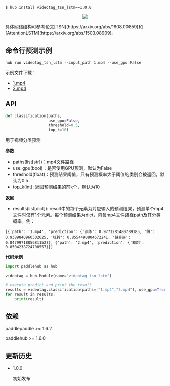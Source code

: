 ```shell
$ hub install videotag_tsn_lstm==1.0.0
```
<p align="center">
<img src="https://paddlehub.bj.bcebos.com/model/video/video_classifcation/VideoTag_TSN_AttentionLSTM.png" hspace='10'/> <br />
</p>
具体网络结构可参考论文[TSN](https://arxiv.org/abs/1608.00859)和[AttentionLSTM](https://arxiv.org/abs/1503.08909)。

## 命令行预测示例
```shell
hub run videotag_tsn_lstm --input_path 1.mp4 --use_gpu False
```
示例文件下载：
* [1.mp4](https://paddlehub.bj.bcebos.com/model/video/video_classifcation/1.mp4)
* [2.mp4](https://paddlehub.bj.bcebos.com/model/video/video_classifcation/2.mp4)

## API
```python
def classification(paths,
                   use_gpu=False,
                   threshold=0.5,
                   top_k=10)
```

用于视频分类预测

**参数**

* paths(list\[str\])：mp4文件路径
* use_gpu(bool)：是否使用GPU预测，默认为False
* threshold(float)：预测结果阈值，只有预测概率大于阈值的类别会被返回，默认为0.5
* top_k(int): 返回预测结果的前k个，默认为10

**返回**

* results(list\[dict\]): result中的每个元素为对应输入的预测结果，预测单个mp4文件时仅有1个元素。每个预测结果为dict，包含mp4文件路径path及其分类概率。例：
```shell
[{'path': '1.mp4', 'prediction': {'训练': 0.9771281480789185, '蹲': 0.9389840960502625, '杠铃': 0.8554490804672241, '健身房': 0.8479971885681152}}, {'path': '2.mp4', 'prediction': {'舞蹈': 0.8504238724708557}}]
```

**代码示例**

```python
import paddlehub as hub

videotag = hub.Module(name="videotag_tsn_lstm")

# execute predict and print the result
results = videotag.classification(paths=["1.mp4","2.mp4"], use_gpu=True)
for result in results:
    print(result)
```

## 依赖

paddlepaddle >= 1.6.2

paddlehub >= 1.6.0

## 更新历史

* 1.0.0

  初始发布
